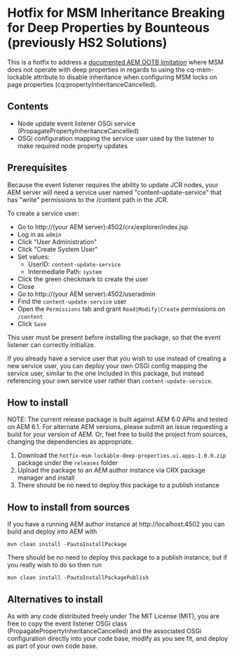 # Hotfix for MSM Inheritance Breaking for Deep Properties by Bounteous (previously HS2 Solutions)

This is a hotfix to address a
[documented AEM OOTB limitation](https://docs.adobe.com/docs/en/aem/6-2/develop/extending/msm.html)
where MSM does not operate with deep properties in regards
to using the cq-msm-lockable attribute to disable inheritance when configuring MSM locks on page properties
(cq:propertyInheritanceCancelled).

## Contents

- Node update event listener OSGi service (PropagatePropertyInheritanceCancelled)
- OSGi configuration mapping the service user used by the listener to make required node property updates

## Prerequisites

Because the event listener requires the ability to update JCR nodes, your AEM server will need a service user named
"content-update-service" that has "write" permissions to the /content path in the JCR.

To create a service user:

- Go to http://(your AEM server):4502/crx/explorer/index.jsp
- Log in as `admin`
- Click "User Administration"
- Click "Create System User"
- Set values:
    - UserID: `content-update-service`
    - Intermediate Path: `system`
- Click the green checkmark to create the user
- Close
- Go to http://(your AEM server):4502/useradmin
- Find the `content-update-service` user
- Open the `Permissions` tab and grant `Read|Modify|Create` permissions on `/content`
- Click `Save`

This user must be present before installing the package, so that the event listener can correctly initialize.

If you already have a service user that you wish to use instead of creating a new service user, you can deploy your own
OSGi config mapping the service user, similar to the one included in this package, but instead referencing your own
service user rather than `content-update-service`.

## How to install

NOTE: The current release package is built against AEM 6.0 APIs and tested on AEM 6.1. For alternate AEM versions,
please submit an issue requesting a build for your version of AEM.  Or, feel free to build the project from sources,
changing the dependencies as appropriate.

1. Download the `hotfix-msm-lockable-deep-properties.ui.apps-1.0.0.zip` package under the `releases` folder
1. Upload the package to an AEM author instance via CRX package manager and install
1. There should be no need to deploy this package to a publish instance

## How to install from sources

If you have a running AEM author instance at http://localhost:4502 you can build and deploy into AEM with  

    mvn clean install -PautoInstallPackage
    
There should be no need to deploy this package to a publish instance, but if you really wish to do so then run

    mvn clean install -PautoInstallPackagePublish

## Alternatives to install

As with any code distributed freely under The MIT License (MIT), you are free to copy the event listener OSGi class
(PropagatePropertyInheritanceCancelled) and the associated OSGi configuration directly into your code base, modify as
you see fit, and deploy as part of your own code base.
